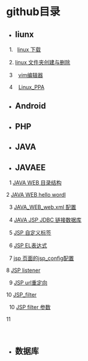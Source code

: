 # github目录
           
-    ##  liunx    

   1.   [linux 下载](https://github.com/zengxuangithub/linuxWget.git)
    
   
   2.   [linux 文件夹创建与删除](https://github.com/zengxuangithub/linux_command_rm.git)
   
   3    [vim编辑器](https://github.com/zengxuangithub/linux_command_vim.git)
   
   4    [Linux_PPA](https://github.com/zengxuangithub/linux_Ubuntu_ppa.git)
   
- ##  Android
- ## PHP
- ## JAVA

- ## JAVAEE
   1 [JAVA WEB 目录结构](https://github.com/zengxuangithub/javaEE_directory.git)
   
   
   2 [JAVA WEB hello wordl](https://github.com/zengxuangithub/java_web_hello_world.git)
   
   3 [JAVA_WEB_web.xml 配置](https://github.com/zengxuangithub/web_xml_config.git)
   
   4 [JAVA JSP JDBC 链接数据库](https://github.com/zengxuangithub/jsp_jdbc.git)
   
   5 [JSP 自定义标签](https://github.com/zengxuangithub/jsp_tag.git)
   
   6 [JSP EL表达式](https://github.com/zengxuangithub/jsp_EL.git)
   
   7 [jsp 页面的jsp_config配置](https://github.com/zengxuangithub/jsp_config.git)
   
   8 [JSP listener](https://github.com/zengxuangithub/jsp_listener.git)
   
   9 [JSP url重定向](https://github.com/zengxuangithub/url_rewrite.git)
   
   10 [JSP_filter](https://github.com/zengxuangithub/jsp_filter.git)
   
   10 [JSP filter 参数](https://github.com/zengxuangithub/jsp_filter_parameter.git)
   
   11
   
   
- ## 数据库
